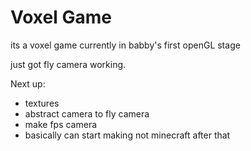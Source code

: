 # Voxel Game
its a voxel game
currently in babby's first openGL stage

just got fly camera working.

Next up: 
 * textures 
 * abstract camera to fly camera
 * make fps camera
 * basically can start making not minecraft after that
